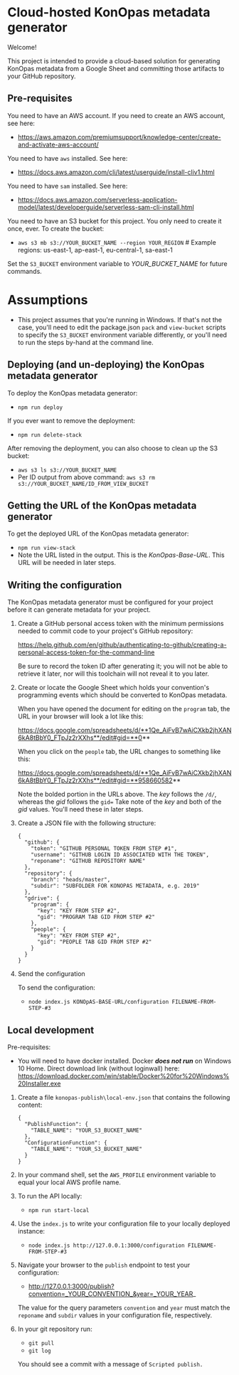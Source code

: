 # Cloud-hosted KonOpas metadata generator

Welcome!

This project is intended to provide a cloud-based solution for generating KonOpas metadata from a Google Sheet and committing those
artifacts to your GitHub repository.


## Pre-requisites

You need to have an AWS account.  If you need to create an AWS account, see here:
- https://aws.amazon.com/premiumsupport/knowledge-center/create-and-activate-aws-account/

You need to have `aws` installed.  See here:
- https://docs.aws.amazon.com/cli/latest/userguide/install-cliv1.html

You need to have `sam` installed.  See here:
- https://docs.aws.amazon.com/serverless-application-model/latest/developerguide/serverless-sam-cli-install.html

You need to have an S3 bucket for this project.  You only need to create it once, ever.  To create the bucket:
- `aws s3 mb s3://YOUR_BUCKET_NAME --region YOUR_REGION`  # Example regions: us-east-1, ap-east-1, eu-central-1, sa-east-1

Set the `S3_BUCKET` environment variable to _YOUR_BUCKET_NAME_ for future commands.


# Assumptions

- This project assumes that you're running in Windows.  If that's not the case, you'll need to edit the package.json `pack` and
`view-bucket` scripts to specify the `S3_BUCKET` environment variable differently, or you'll need to run the steps by-hand at the
command line.


## Deploying (and un-deploying) the KonOpas metadata generator

To deploy the KonOpas metadata generator:
- `npm run deploy`

If you ever want to remove the deployment:
- `npm run delete-stack`

After removing the deployment, you can also choose to clean up the S3 bucket:
- `aws s3 ls s3://YOUR_BUCKET_NAME`
- Per ID output from above command: `aws s3 rm s3://YOUR_BUCKET_NAME/ID_FROM_VIEW_BUCKET`


## Getting the URL of the KonOpas metadata generator

To get the deployed URL of the KonOpas metadata generator:
- `npm run view-stack`
- Note the URL listed in the output.  This is the _KonOpas-Base-URL_.  This URL will be needed in later steps.


## Writing the configuration

The KonOpas metadata generator must be configured for your project before it can generate metadata for your project.

1. Create a GitHub personal access token with the minimum permissions needed to commit code to your project's GitHub repository:
   
   https://help.github.com/en/github/authenticating-to-github/creating-a-personal-access-token-for-the-command-line

   Be sure to record the token ID after generating it; you will not be able to retrieve it later, nor will this toolchain will not reveal it to you later.

2. Create or locate the Google Sheet which holds your convention's programming events which should be converted to KonOpas metadata.

   When you have opened the document for editing on the `program` tab, the URL in your browser will look a lot like this:
  
   https://docs.google.com/spreadsheets/d/**1Qe_AiFvB7wAiCXkb2jhXAN6kA8tBbY0_FTpJz2rXXhs**/edit#gid=**0**

   When you click on the `people` tab, the URL changes to something like this:
  
   https://docs.google.com/spreadsheets/d/**1Qe_AiFvB7wAiCXkb2jhXAN6kA8tBbY0_FTpJz2rXXhs**/edit#gid=**958660582**

   Note the bolded portion in the URLs above.  The _key_ follows the `/d/`, whereas the _gid_ follows the `gid=`
   Take note of the _key_ and both of the _gid_ values. You'll need these in later steps.

3. Create a JSON file with the following structure:
   ```
   {
     "github": {
       "token": "GITHUB PERSONAL TOKEN FROM STEP #1",
       "username": "GITHUB LOGIN ID ASSOCIATED WITH THE TOKEN",
       "reponame": "GITHUB REPOSITORY NAME"
     },
     "repository": {
       "branch": "heads/master",
       "subdir": "SUBFOLDER FOR KONOPAS METADATA, e.g. 2019"
     },
     "gdrive": {
       "program": {
         "key": "KEY FROM STEP #2",
         "gid": "PROGRAM TAB GID FROM STEP #2"
       },
       "people": {
         "key": "KEY FROM STEP #2",
         "gid": "PEOPLE TAB GID FROM STEP #2"
       }
     }
   }
   ```
  
4. Send the configuration

   To send the configuration:
   - `node index.js KONOpAS-BASE-URL/configuration FILENAME-FROM-STEP-#3`


## Local development

Pre-requisites:
- You will need to have docker installed.  Docker ***does not run*** on Windows 10 Home.
  Direct download link (without loginwall) here: https://download.docker.com/win/stable/Docker%20for%20Windows%20Installer.exe


1. Create a file `konopas-publish\local-env.json` that contains the following content:
   ```
   {
     "PublishFunction": {
       "TABLE_NAME": "YOUR_S3_BUCKET_NAME"
     },
     "ConfigurationFunction": {
       "TABLE_NAME": "YOUR_S3_BUCKET_NAME"
     }
   }
   ```

2. In your command shell, set the `AWS_PROFILE` environment variable to equal your local AWS profile name.

3. To run the API locally:
   - `npm run start-local`

4. Use the `index.js` to write your configuration file to your locally deployed instance:
   - `node index.js http://127.0.0.1:3000/configuration FILENAME-FROM-STEP-#3`

5. Navigate your browser to the `publish` endpoint to test your configuration:
   - http://127.0.0.1:3000/publish?convention=_YOUR_CONVENTION_&year=_YOUR_YEAR_

   The value for the query parameters `convention` and `year` must match the `reponame` and `subdir` values in your configuration file, respectively.

6. In your git repository run:
   - `git pull`
   - `git log`

   You should see a commit with a message of `Scripted publish.`

